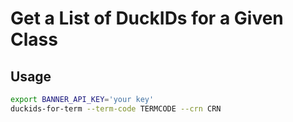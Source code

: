 # Get a List of DuckIDs for a Given Class

## Usage

```bash
export BANNER_API_KEY='your key'
duckids-for-term --term-code TERMCODE --crn CRN
```



